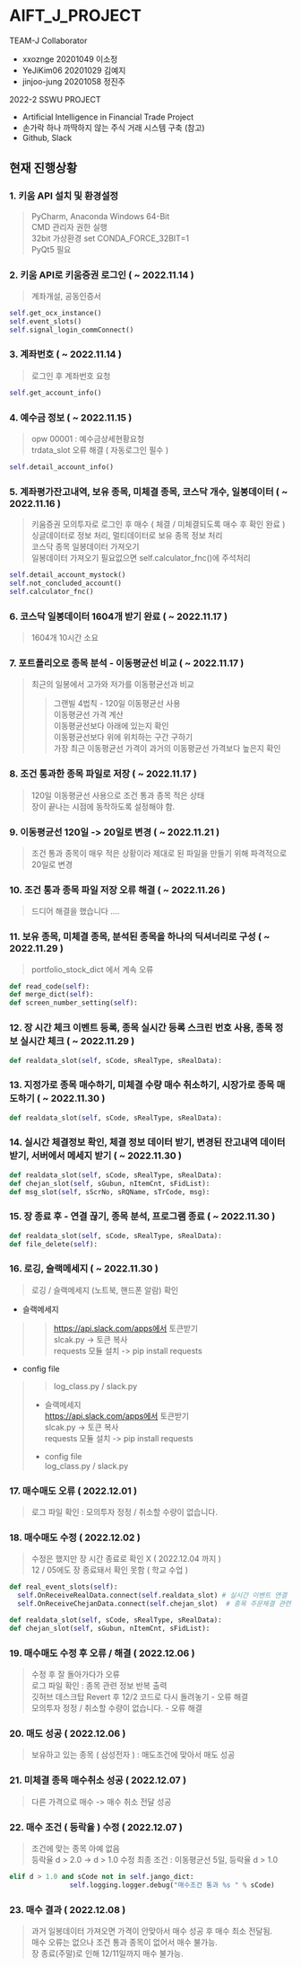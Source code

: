 # AIFT_J_PROJECT  

TEAM-J Collaborator  
* xxoznge 20201049 이소정  
* YeJiKim06 20201029 김예지  
* jinjoo-jung 20201058 정진주  

2022-2 SSWU PROJECT  
* Artificial Intelligence in Financial Trade Project  
* 손가락 하나 까딱하지 않는 주식 거래 시스템 구축 (참고)  
* Github, Slack   

## 현재 진행상황  

### 1. 키움 API 설치 및 환경설정  

> PyCharm, Anaconda Windows 64-Bit   
> CMD 관리자 권한 실행  
> 32bit 가상환경 set CONDA_FORCE_32BIT=1  
> PyQt5 필요  

### 2. 키움 API로 키움증권 로그인 ( ~ 2022.11.14 )  

> 계좌개설, 공동인증서  
 
 ```python 
self.get_ocx_instance()  
self.event_slots()  
self.signal_login_commConnect()  
```

### 3. 계좌번호  ( ~ 2022.11.14 )  

> 로그인 후 계좌번호 요청  

 ```python  
self.get_account_info()  
 ```

### 4. 예수금 정보 ( ~ 2022.11.15 )  

> opw 00001 : 예수금상세현황요청  
>trdata_slot 오류 해결 ( 자동로그인 필수 )  

 ```python  
self.detail_account_info()  
 ```

### 5. 계좌평가잔고내역, 보유 종목, 미체결 종목, 코스닥 개수, 일봉데이터 ( ~ 2022.11.16 )  

> 키움증권 모의투자로 로그인 후 매수 ( 체결 / 미체결되도록 매수 후 확인 완료 )  
> 싱글데이터로 정보 처리, 멀티데이터로 보유 종목 정보 처리  
> 코스닥 종목 일봉데이터 가져오기  
> 일봉데이터 가져오기 필요없으면 self.calculator_fnc()에 주석처리  

 ``` python  
self.detail_account_mystock()  
self.not_concluded_account()   
self.calculator_fnc()  
 ```  
 
### 6. 코스닥 일봉데이터 1604개 받기 완료 ( ~ 2022.11.17 )  

> 1604개 10시간 소요  

### 7. 포트폴리오로 종목 분석 - 이동평균선 비교 ( ~ 2022.11.17 ) 

> 최근의 일봉에서 고가와 저가를 이동평균선과 비교   
>> 그랜빌 4법칙 - 120일 이동평균선 사용  
> 이동평균선 가격 계산  
> 이동평균선보다 아래에 있는지 확인  
> 이동평균선보다 위에 위치하는 구간 구하기  
> 가장 최근 이동평균선 가격이 과거의 이동평균선 가격보다 높은지 확인  

### 8. 조건 통과한 종목 파일로 저장 ( ~ 2022.11.17 )

> 120일 이동평균선 사용으로 조건 통과 종목 적은 상태  
> 장이 끝나는 시점에 동작하도록 설정해야 함.

### 9. 이동평균선 120일 -> 20일로 변경 ( ~ 2022.11.21 )
> 조건 통과 종목이 매우 적은 상황이라 제대로 된 파일을 만들기 위해 파격적으로 20일로 변경  

### 10. 조건 통과 종목 파일 저장 오류 해결 ( ~ 2022.11.26 )  
>  드디어 해결을 했습니다 .... 

### 11. 보유 종목, 미체결 종목, 분석된 종목을 하나의 딕셔너리로 구성 ( ~ 2022.11.29 )   
> portfolio_stock_dict 에서 계속 오류    

 ``` python  
def read_code(self):  
def merge_dict(self):  
def screen_number_setting(self):  
 ```  
 
 ###  12. 장 시간 체크 이벤트 등록, 종목 실시간 등록 스크린 번호 사용, 종목 정보 실시간 체크 ( ~ 2022.11.29 )  
   
  ``` python  
 def realdata_slot(self, sCode, sRealType, sRealData):   
 ```  
### 13. 지정가로 종목 매수하기, 미체결 수량 매수 취소하기, 시장가로 종목 매도하기 ( ~ 2022.11.30 )  
  
  ``` python  
 def realdata_slot(self, sCode, sRealType, sRealData):   
 ``` 
 
### 14. 실시간 체결정보 확인, 체결 정보 데이터 받기, 변경된 잔고내역 데이터 받기, 서버에서 메세지 받기 ( ~ 2022.11.30 ) 

  ``` python  
 def realdata_slot(self, sCode, sRealType, sRealData):   
 def chejan_slot(self, sGubun, nItemCnt, sFidList):  
 def msg_slot(self, sScrNo, sRQName, sTrCode, msg):  
 ``` 
 
### 15. 장 종료 후 - 연결 끊기, 종목 분석, 프로그램 종료 ( ~ 2022.11.30 )  


  ``` python  
 def realdata_slot(self, sCode, sRealType, sRealData):   
 def file_delete(self):   
 ``` 
 ### 16. 로깅, 슬랙메세지 ( ~ 2022.11.30 ) 
> 로깅 / 슬랙메세지 (노트북, 핸드폰 알람) 확인  
* 슬랙메세지  
>> https://api.slack.com/apps에서 토큰받기  
>> slcak.py -> 토큰 복사  
>> requests 모듈 설치 -> pip install requests  
* config file  
>> log_class.py / slack.py  
>  
> * 슬랙메세지  
> https://api.slack.com/apps에서 토큰받기  
> slcak.py -> 토큰 복사  
> requests 모듈 설치 -> pip install requests  
>  
> * config file  
> log_class.py / slack.py  

### 17. 매수매도 오류 ( 2022.12.01 )
> 로그 파일 확인 : 모의투자 정정 / 취소할 수량이 없습니다.  

### 18. 매수매도 수정 ( 2022.12.02 )
> 수정은 했지만 장 시간 종료로 확인 X ( 2022.12.04 까지 )  
> 12 / 05에도 장 종료돼서 확인 못함 ( 학교 수업 )  

  ``` python   
  def real_event_slots(self):  
    self.OnReceiveRealData.connect(self.realdata_slot) # 실시간 이벤트 연결    
    self.OnReceiveChejanData.connect(self.chejan_slot)  # 종목 주문체결 관련한 이벤트   
 ```  

   ``` python   
def realdata_slot(self, sCode, sRealType, sRealData):  
def chejan_slot(self, sGubun, nItemCnt, sFidList):   
 ```  
 
### 19. 매수매도 수정 후 오류 / 해결 ( 2022.12.06 )  
> 수정 후 잘 돌아가다가 오류  
> 로그 파일 확인 : 종목 관련 정보 반복 출력  
> 깃허브 데스크탑 Revert 후 12/2 코드로 다시 돌려놓기 - 오류 해결  
> 모의투자 정정 / 취소할 수량이 없습니다. - 오류 해결  
  
### 20. 매도 성공 ( 2022.12.06 )  
> 보유하고 있는 종목 ( 삼성전자 ) : 매도조건에 맞아서 매도 성공  

### 21. 미체결 종목 매수취소 성공 ( 2022.12.07 )  
> 다른 가격으로 매수 -> 매수 취소 전달 성공  

### 22. 매수 조건 ( 등락율 ) 수정 ( 2022.12.07 )  
> 조건에 맞는 종목 아예 없음  
> 등락율 d > 2.0 -> d > 1.0 수정
> 최종 조건 : 이동평균선 5일, 등락율 d > 1.0  

 ``` python 
elif d > 1.0 and sCode not in self.jango_dict:  
                self.logging.logger.debug("매수조건 통과 %s " % sCode)
 ```  

### 23. 매수 결과 ( 2022.12.08 )
> 과거 일봉데이터 가져오면 가격이 안맞아서 매수 성공 후 매수 최소 전달됨.  
> 매수 오류는 없으나 조건 통과 종목이 없어서 매수 불가능.    
> 장 종료(주말)로 인해 12/11일까지 매수 불가능. 
